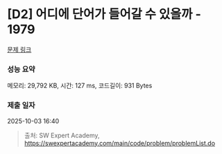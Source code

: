 # [D2] 어디에 단어가 들어갈 수 있을까 - 1979 

[문제 링크](https://swexpertacademy.com/main/code/problem/problemDetail.do?contestProbId=AV5PuPq6AaQDFAUq) 

### 성능 요약

메모리: 29,792 KB, 시간: 127 ms, 코드길이: 931 Bytes

### 제출 일자

2025-10-03 16:40



> 출처: SW Expert Academy, https://swexpertacademy.com/main/code/problem/problemList.do